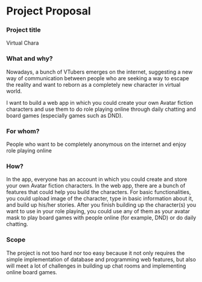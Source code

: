 # Project Proposal

### Project title

Virtual Chara

### What and why?

Nowadays, a bunch of VTubers emerges on the internet, suggesting  a new way of communication between people who are seeking a way to escape the reality and want to reborn as a completely new character in virtual world.

I want to build a web app in which you could create your own Avatar fiction characters and use them to do role playing online through daily chatting and board games (especially games such as DND).

### For whom?

People who want to be completely anonymous on the internet and enjoy role playing online


### How?

In the app, everyone has an account in which you could create and store your own Avatar fiction characters. 
In the web app, there are a bunch of features that could help you build the characters. 
For basic functionalities, you could upload image of the character, type in basic information about it, and build up his/her stories. 
After you finish building up the character(s) you want to use in your role playing, you could use any of them as your avatar mask to play board games with people online (for example, DND) or do daily chatting.


### Scope

The project is not too hard nor too easy because it not only requires the simple implementation of database and programming web features, but also will meet a lot of challenges in building up chat rooms and implementing online board games.